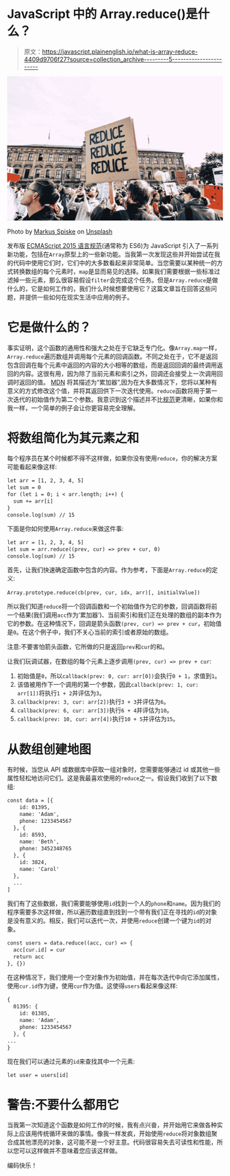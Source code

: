 # JavaScript 中的 Array.reduce()是什么？

> 原文：<https://javascript.plainenglish.io/what-is-array-reduce-4409d9706f27?source=collection_archive---------5----------------------->

![](img/3e242c6601d15084407cb97043045f76.png)

Photo by [Markus Spiske](https://unsplash.com/@markusspiske?utm_source=medium&utm_medium=referral) on [Unsplash](https://unsplash.com?utm_source=medium&utm_medium=referral)

发布版 [ECMAScript 2015 语言规范](https://www.ecma-international.org/ecma-262/6.0/)(通常称为 ES6)为 JavaScript 引入了一系列新功能，包括在`Array`原型上的一些新功能。当我第一次发现这些并开始尝试在我的代码中使用它们时，它们中的大多数看起来非常简单。当您需要以某种统一的方式转换数组的每个元素时，`map`是显而易见的选择。如果我们需要根据一些标准过滤掉一些元素，那么很容易假设`filter`会完成这个任务。但是`Array.reduce`是做什么的，它是如何工作的，我们什么时候想要使用它？这篇文章旨在回答这些问题，并提供一些如何在现实生活中应用的例子。

# 它是做什么的？

事实证明，这个函数的通用性和强大之处在于它缺乏专门化。像`Array.map`一样，`Array.reduce`遍历数组并调用每个元素的回调函数。不同之处在于，它不是返回包含回调在每个元素中返回的内容的大小相等的数组，而是返回回调的最终调用返回的内容。这很有用，因为除了当前元素和索引之外，回调还会接受上一次调用回调时返回的值。 [MDN](https://developer.mozilla.org/en-US/docs/Web/JavaScript/Reference/Global_Objects/Array/reduce) 将其描述为“累加器”,因为在大多数情况下，您将以某种有意义的方式修改这个值，并将其返回供下一次迭代使用。`reduce`函数将用于第一次迭代的初始值作为第二个参数。我意识到这个描述并不比[规范](https://www.ecma-international.org/ecma-262/6.0/#sec-array.prototype.reduce)更清晰，如果你和我一样，一个简单的例子会让你更容易完全理解。

# 将数组简化为其元素之和

每个程序员在某个时候都不得不这样做，如果你没有使用`reduce`，你的解决方案可能看起来像这样:

```
let arr = [1, 2, 3, 4, 5]
let sum = 0
for (let i = 0; i < arr.length; i++) {
  sum += arr[i]
}
console.log(sum) // 15
```

下面是你如何使用`Array.reduce`来做这件事:

```
let arr = [1, 2, 3, 4, 5]
let sum = arr.reduce((prev, cur) => prev + cur, 0)
console.log(sum) // 15
```

首先，让我们快速确定函数中包含的内容。作为参考，下面是`Array.reduce`的定义:

`Array.prototype.reduce(cb(prev, cur, idx, arr)[, initialValue])`

所以我们知道`reduce`将一个回调函数和一个初始值作为它的参数，回调函数将前一个结果(我们调用`acc`作为‘累加器’)、当前索引和我们正在处理的数组的副本作为它的参数。在这种情况下，回调是箭头函数`(prev, cur) => prev + cur`，初始值是`0`。在这个例子中，我们不关心当前的索引或者原始的数组。

注意:不要害怕箭头函数，它所做的只是返回`prev`和`cur`的和。

让我们玩调试器，在数组的每个元素上逐步调用`(prev, cur) => prev + cur`:

1.  初始值是`0`，所以`callback(prev: 0, cur: arr[0])`会执行`0 + 1`，求值到`1`。
2.  该值被用作下一个调用的第一个参数，因此`callback(prev: 1, cur: arr[1])`将执行`1 + 2`并评估为`3`。
3.  `callback(prev: 3, cur: arr[2])`执行`3 + 3`并评估为`6`。
4.  `callback(prev: 6, cur: arr[3])`执行`6 + 4`并评估为`10`。
5.  `callback(prev: 10, cur: arr[4])`执行`10 + 5`并评估为`15`。

# 从数组创建地图

有时候，当您从 API 或数据库中获取一组对象时，您需要能够通过 id 或其他一些属性轻松地访问它们。这是我最喜欢使用的`reduce`之一。假设我们收到了以下数组:

```
const data = [{
    id: 01395,
    name: 'Adam', 
    phone: 1233454567
  }, {
    id: 8593,
    name: 'Beth',
    phone: 3452348765
  }, {
    id: 3824,
    name: 'Carol'
  },
  ...
]
```

我们有了这些数据，我们需要能够使用`id`找到一个人的`phone`和`name`。因为我们的程序需要多次这样做，所以遍历数组直到找到一个带有我们正在寻找的`id`的对象是没有意义的。相反，我们可以迭代一次，并使用`reduce`创建一个键为`id`的对象。

```
const users = data.reduce((acc, cur) => {
  acc[cur.id] = cur
  return acc
}, {})
```

在这种情况下，我们使用一个空对象作为初始值，并在每次迭代中向它添加属性，使用`cur.id`作为键，使用`cur`作为值。这使得`users`看起来像这样:

```
{ 
  01395: {
    id: 01385,
    name: 'Adam',
    phone: 1233454567
  }, {
...
}
```

现在我们可以通过元素的`id`来查找其中一个元素:

```
let user = users[id]
```

# 警告:不要什么都用它

当我第一次知道这个函数是如何工作的时候，我有点兴奋，并开始用它来做各种实际上应该用传统循环来做的事情。像我一样发疯，开始使用`reduce`将对象数组聚合成其他漂亮的对象，这可能不是一个好主意。代码很容易失去可读性和性能，所以您可以这样做并不意味着您应该这样做。

编码快乐！